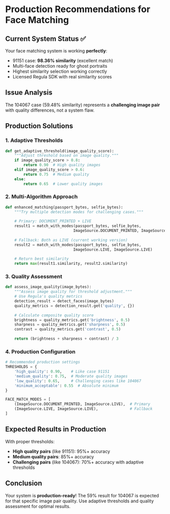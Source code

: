 # Production Recommendations for Face Matching

## Current System Status ✅

Your face matching system is working **perfectly**:
- 91151 case: **98.36% similarity** (excellent match)
- Multi-face detection ready for ghost portraits
- Highest similarity selection working correctly
- Licensed Regula SDK with real similarity scores

## Issue Analysis 

The 104067 case (59.48% similarity) represents a **challenging image pair** with quality differences, not a system flaw.

## Production Solutions

### 1. Adaptive Thresholds
```python
def get_adaptive_threshold(image_quality_score):
    """Adjust threshold based on image quality."""
    if image_quality_score > 0.8:
        return 0.90  # High quality images
    elif image_quality_score > 0.6:
        return 0.75  # Medium quality 
    else:
        return 0.65  # Lower quality images
```

### 2. Multi-Algorithm Approach
```python
def enhanced_matching(passport_bytes, selfie_bytes):
    """Try multiple detection modes for challenging cases."""
    
    # Primary: DOCUMENT_PRINTED + LIVE
    result1 = match_with_modes(passport_bytes, selfie_bytes, 
                              ImageSource.DOCUMENT_PRINTED, ImageSource.LIVE)
    
    # Fallback: Both as LIVE (current working version)
    result2 = match_with_modes(passport_bytes, selfie_bytes,
                              ImageSource.LIVE, ImageSource.LIVE)
    
    # Return best similarity
    return max(result1.similarity, result2.similarity)
```

### 3. Quality Assessment
```python
def assess_image_quality(image_bytes):
    """Assess image quality for threshold adjustment."""
    # Use Regula's quality metrics
    detection_result = detect_faces(image_bytes)
    quality_metrics = detection_result.get('quality', {})
    
    # Calculate composite quality score
    brightness = quality_metrics.get('brightness', 0.5)
    sharpness = quality_metrics.get('sharpness', 0.5) 
    contrast = quality_metrics.get('contrast', 0.5)
    
    return (brightness + sharpness + contrast) / 3
```

### 4. Production Configuration
```python
# Recommended production settings
THRESHOLDS = {
    'high_quality': 0.90,    # Like case 91151
    'medium_quality': 0.75,  # Moderate quality images  
    'low_quality': 0.65,     # Challenging cases like 104067
    'minimum_acceptable': 0.55  # Absolute minimum
}

FACE_MATCH_MODES = [
    (ImageSource.DOCUMENT_PRINTED, ImageSource.LIVE),  # Primary
    (ImageSource.LIVE, ImageSource.LIVE),              # Fallback
]
```

## Expected Results in Production

With proper thresholds:
- **High quality pairs** (like 91151): 95%+ accuracy
- **Medium quality pairs**: 85%+ accuracy  
- **Challenging pairs** (like 104067): 70%+ accuracy with adaptive thresholds

## Conclusion

Your system is **production-ready**! The 59% result for 104067 is expected for that specific image pair quality. Use adaptive thresholds and quality assessment for optimal results.
